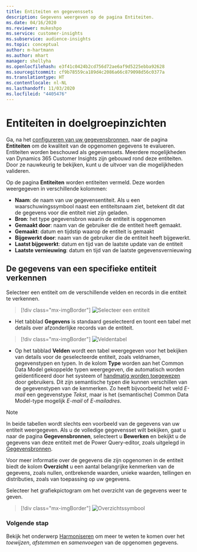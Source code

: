 ```yaml
---
title: Entiteiten en gegevenssets
description: Gegevens weergeven op de pagina Entiteiten.
ms.date: 04/16/2020
ms.reviewer: mukeshpo
ms.service: customer-insights
ms.subservice: audience-insights
ms.topic: conceptual
author: m-hartmann
ms.author: mhart
manager: shellyha
ms.openlocfilehash: e3f41c0424b2cd756d72ae6af9d5225ebba92628
ms.sourcegitcommit: cf9b78559ca189d4c2086a66c879098d56c0377a
ms.translationtype: HT
ms.contentlocale: nl-NL
ms.lasthandoff: 11/03/2020
ms.locfileid: "4405476"
---
```

# <a name="entities-in-audience-insights"></a>Entiteiten in doelgroepinzichten

Ga, na het [configureren van uw gegevensbronnen](data-sources.md), naar de pagina **Entiteiten** om de kwaliteit van de opgenomen gegevens te evalueren. Entiteiten worden beschouwd als gegevenssets. Meerdere mogelijkheden van Dynamics 365 Customer Insights zijn gebouwd rond deze entiteiten. Door ze nauwkeurig te bekijken, kunt u de uitvoer van die mogelijkheden valideren.

Op de pagina **Entiteiten** worden entiteiten vermeld. Deze worden weergegeven in verschillende kolommen:

- **Naam**: de naam van uw gegevensentiteit. Als u een waarschuwingssymbool naast een entiteitsnaam ziet, betekent dit dat de gegevens voor die entiteit niet zijn geladen.
- **Bron**: het type gegevensbron waarin de entiteit is opgenomen
- **Gemaakt door**: naam van de gebruiker die de entiteit heeft gemaakt.
- **Gemaakt**: datum en tijdstip waarop de entiteit is gemaakt
- **Bijgewerkt door**: naam van de gebruiker die de entiteit heeft bijgewerkt.
- **Laatst bijgewerkt**: datum en tijd van de laatste update van de entiteit
- **Laatste vernieuwing**: datum en tijd van de laatste gegevensvernieuwing

## <a name="exploring-a-specific-entitys-data"></a>De gegevens van een specifieke entiteit verkennen

Selecteer een entiteit om de verschillende velden en records in die entiteit te verkennen.

> [!div class="mx-imgBorder"]
> ![Selecteer een entiteit](media/data-manager-entities-data.png "Een entiteit selecteren")

- Het tabblad **Gegevens** is standaard geselecteerd en toont een tabel met details over afzonderlijke records van de entiteit.

> [!div class="mx-imgBorder"]
> ![Veldentabel](media/data-manager-entities-fields.PNG "Veldentabel")

- Op het tabblad **Velden** wordt een tabel weergegeven voor het bekijken van details voor de geselecteerde entiteit, zoals veldnamen, gegevenstypen en typen. In de kolom **Type** worden aan het Common Data Model gekoppelde typen weergegeven, die automatisch worden geïdentificeerd door het systeem of [handmatig worden toegewezen](map-entities.md) door gebruikers. Dit zijn semantische typen die kunnen verschillen van de gegevenstypen van de kenmerken. Zo heeft bijvoorbeeld het veld *E-mail* een gegevenstype *Tekst*, maar is het (semantische) Common Data Model-type mogelijk *E-mail* of *E-mailadres*.

> [!NOTE]
> In beide tabellen wordt slechts een voorbeeld van de gegevens van uw entiteit weergegeven. Als u de volledige gegevensset wilt bekijken, gaat u naar de pagina **Gegevensbronnen**, selecteert u **Bewerken** en bekijkt u de gegevens van deze entiteit met de Power Query-editor, zoals uitgelegd in [Gegevensbronnen](data-sources.md).

Voor meer informatie over de gegevens die zijn opgenomen in de entiteit biedt de kolom **Overzicht** u een aantal belangrijke kenmerken van de gegevens, zoals nullen, ontbrekende waarden, unieke waarden, tellingen en distributies, zoals van toepassing op uw gegevens.

Selecteer het grafiekpictogram om het overzicht van de gegevens weer te geven.

> [!div class="mx-imgBorder"]
> ![Overzichtssymbool](media/data-manager-entities-summary.png "Aanvraagoverzichtstabel")

### <a name="next-step"></a>Volgende stap

Bekijk het onderwerp [Harmoniseren](data-unification.md) om meer te weten te komen over het *toewijzen*, *afstemmen* en *samenvoegen* van de opgenomen gegevens.
